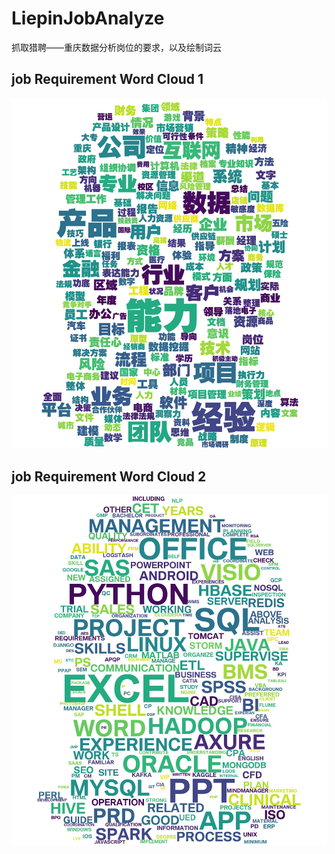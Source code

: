# LiepinJobAnalyze
抓取猎聘——重庆数据分析岗位的要求，以及绘制词云

## job Requirement Word Cloud 1
![](https://github.com/allmyerror/LiepinJobAnalyze/blob/master/cq_DA_CN_Freq.jpg)

## job Requirement Word Cloud 2
![](https://github.com/allmyerror/LiepinJobAnalyze/blob/master/cq_DA_EN_Freq.jpg)
